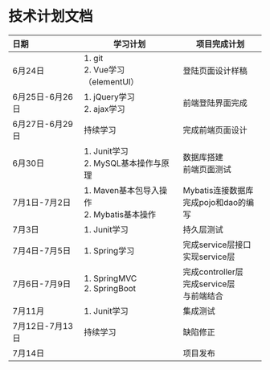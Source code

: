 # 技术计划文档

| 日期            | 学习计划                                       | 项目完成计划                                         |
| :-------------- | ---------------------------------------------- | ---------------------------------------------------- |
| 6月24日         | 1. git<br />2. Vue学习（elementUI）            | 登陆页面设计样稿                                     |
| 6月25日-6月26日 | 1. jQuery学习<br />2. ajax学习                 | 前端登陆界面完成                                     |
| 6月27日-6月29日 | 持续学习                                       | 完成前端页面设计                                     |
| 6月30日         | 1. Junit学习<br />2. MySQL基本操作与原理       | 数据库搭建<br />前端页面测试                         |
| 7月1日-7月2日   | 1. Maven基本包导入操作<br />2. Mybatis基本操作 | Mybatis连接数据库<br />完成pojo和dao的编写           |
| 7月3日          | 1. Junit学习                                   | 持久层测试                                           |
| 7月4日-7月5日   | 1. Spring学习                                  | 完成service层接口<br />实现service层                 |
| 7月6日-7月9日   | 1. SpringMVC<br />2. SpringBoot                | 完成controller层<br />完成service层 <br />与前端结合 |
| 7月11月         | 1. Junit学习                                   | 集成测试                                             |
| 7月12日-7月13日 | 持续学习                                       | 缺陷修正                                             |
| 7月14日         |                                                | 项目发布                                             |

